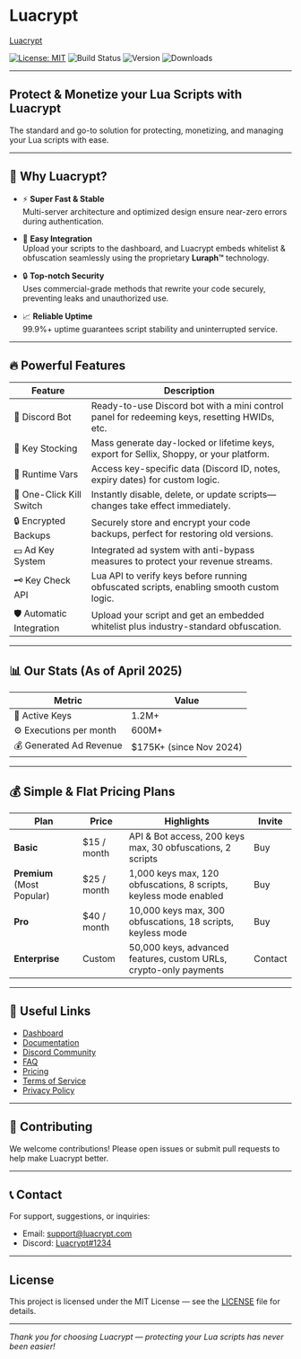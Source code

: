# Luacrypt
[Luacrypt](https://raw.githubusercontent.com/XENFLIX3R/Luacrypt/refs/heads/main/imgs/Luacrypt%20(1).png)

[![License: MIT](https://img.shields.io/badge/License-MIT-green.svg)](LICENSE)
![Build Status](https://img.shields.io/github/actions/workflow/status/yourusername/luacrypt/build.yml)
![Version](https://img.shields.io/github/v/release/yourusername/luacrypt)
![Downloads](https://img.shields.io/npm/dt/luacrypt)

---

## Protect & Monetize your Lua Scripts with Luacrypt

The standard and go-to solution for protecting, monetizing, and managing your Lua scripts with ease.

---

## 🚀 Why Luacrypt?

- ⚡ **Super Fast & Stable**  
  Multi-server architecture and optimized design ensure near-zero errors during authentication.

- 🔧 **Easy Integration**  
  Upload your scripts to the dashboard, and Luacrypt embeds whitelist & obfuscation seamlessly using the proprietary **Luraph™️** technology.

- 🔒 **Top-notch Security**  
  Uses commercial-grade methods that rewrite your code securely, preventing leaks and unauthorized use.

- 📈 **Reliable Uptime**  
  99.9%+ uptime guarantees script stability and uninterrupted service.

---

## 🔥 Powerful Features

| Feature            | Description                                                                                   |
|--------------------|-----------------------------------------------------------------------------------------------|
| 🤖 Discord Bot     | Ready-to-use Discord bot with a mini control panel for redeeming keys, resetting HWIDs, etc. |
| 🔑 Key Stocking    | Mass generate day-locked or lifetime keys, export for Sellix, Shoppy, or your platform.      |
| 📜 Runtime Vars    | Access key-specific data (Discord ID, notes, expiry dates) for custom logic.                  |
| 🛑 One-Click Kill Switch | Instantly disable, delete, or update scripts—changes take effect immediately.           |
| 🔒 Encrypted Backups | Securely store and encrypt your code backups, perfect for restoring old versions.           |
| 💵 Ad Key System   | Integrated ad system with anti-bypass measures to protect your revenue streams.               |
| 🗝️ Key Check API   | Lua API to verify keys before running obfuscated scripts, enabling smooth custom logic.       |
| 🛡️ Automatic Integration | Upload your script and get an embedded whitelist plus industry-standard obfuscation.    |

---

## 📊 Our Stats (As of April 2025)

| Metric                  | Value               |
|-------------------------|---------------------|
| 🔑 Active Keys           | 1.2M+               |
| ⚙️ Executions per month  | 600M+               |
| 💰 Generated Ad Revenue  | $175K+ (since Nov 2024) |

---

## 💰 Simple & Flat Pricing Plans

| Plan      | Price       | Highlights                                                        | Invite |
|-----------|-------------|------------------------------------------------------------------|--------|
| **Basic** | $15 / month | API & Bot access, 200 keys max, 30 obfuscations, 2 scripts       | Buy    |
| **Premium** (Most Popular) | $25 / month | 1,000 keys max, 120 obfuscations, 8 scripts, keyless mode enabled | Buy    |
| **Pro**   | $40 / month | 10,000 keys max, 300 obfuscations, 18 scripts, keyless mode     | Buy    |
| **Enterprise** | Custom  | 50,000 keys, advanced features, custom URLs, crypto-only payments | Contact|

---

## 🔗 Useful Links

- [Dashboard](https://yourluacryptdashboard.com)
- [Documentation](https://docs.luacrypt.com)
- [Discord Community](https://discord.gg/yourdiscord)
- [FAQ](https://luacrypt.com/faq)
- [Pricing](https://luacrypt.com/pricing)
- [Terms of Service](https://luacrypt.com/terms)
- [Privacy Policy](https://luacrypt.com/privacy)

---

## 🤝 Contributing

We welcome contributions! Please open issues or submit pull requests to help make Luacrypt better.

---

## 📞 Contact

For support, suggestions, or inquiries:

- Email: support@luacrypt.com  
- Discord: [Luacrypt#1234](https://discord.gg/yourdiscord)

---

## License

This project is licensed under the MIT License — see the [LICENSE](LICENSE) file for details.

---

*Thank you for choosing Luacrypt — protecting your Lua scripts has never been easier!*

